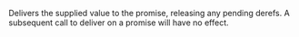   Delivers the supplied value to the promise, releasing any pending
  derefs. A subsequent call to deliver on a promise will have no effect.